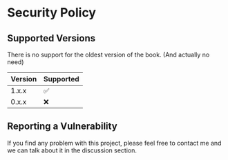 # Security Policy

## Supported Versions
There is no support for the oldest version of the book. (And actually no need)

| Version | Supported          |
| ------- | ------------------ |
| 1.x.x  | :white_check_mark: |
| 0.x.x   | :x:                |

## Reporting a Vulnerability

If you find any problem with this project, please feel free to contact me and we can talk about it in the discussion section.
